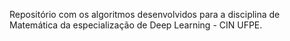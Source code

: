 Repositório com os algoritmos desenvolvidos para a disciplina de Matemática da especialização de Deep Learning - CIN UFPE.
